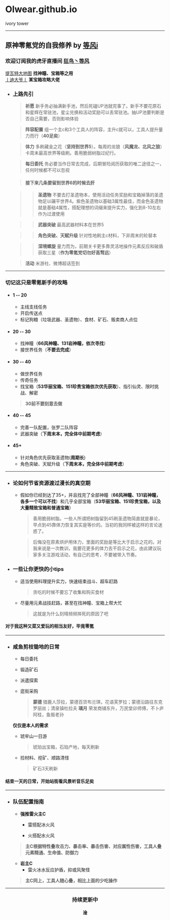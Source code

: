 # Olwear.github.io
ivory tower

***

## 原神零氪党的自我修养 by [等风i](https://bbs.mihoyo.com/ys/accountCenter/postList?id=185349014)
### 欢迎订阅我的虎牙直播间 [狂鸟丶等风](https://www.huya.com/orlove)
[提瓦特大地图](https://bbs.mihoyo.com/ys/obc/content/1060/detail?bbs_presentation_style=no_header) **找神瞳、宝箱等之用**  
[丨迪大爷丨](https://bbs.mihoyo.com/ys/accountCenter/postList?id=162661361 "丨迪大爷丨") **某宝箱攻略大佬**
* ### 上路先引
	> **祈愿**
	> 新手务必抽满新手池，然后死磕UP池就完事了。新手不要花原石和星辉在常驻池，星尘兑换和活动奖励可以丢常驻池。抽UP池要判断是否自己需要，否则影响体验

	> **阵容配置**
	组一个主c和3个工具人的阵容，主升c就可以，工具人提升量力而行（**40足矣**）

	> **体力**
	多刷藏金之花（**坚持到世界5**）。每周的龙狼（**风魔龙、北风之狼**）卡周末最高世界等级刷。善用脆弱树脂过纪行。

	> **每日委托**
	务必要当作日常去完成，后期冒险阅历获取的唯二途径之一，任何时候都不可以忽视

	> #### 接下来几条要留到世界6的时候去肝

	> > **圣遗物**
	不要去打圣遗物本，使用活动任务奖励和宝箱掉落的圣遗物足以碾平世界4。紫色圣遗物以基础3属性最佳，而金色圣遗物就是基础4属性，搭配理想的词缀来提升实力，强化到8-10左右作为过渡使用

	> > **武器突破**
	最高武器材料本在世界5

	> > **角色突破、天赋升级**
	针对性地刷主c材料，下非周末的轮替本

	> > **深境螺旋**
	量力而为，前期关卡更多靠灵活地操作元素反应和破盾获取三星（**作为零氪党切勿好高骛远**）

	> **活动**
	米游社、微博超话签到

***

### 切记这只是零氪新手的攻略
* #### **1 -- 20**
	* 主线支线任务
	* 开启传送点
	* 标记狗粮（垃圾武器、圣遗物）、食材、矿石、贩卖商人点位
* #### **20 -- 30**
	* 找神瞳（**66风神瞳、131岩神瞳，依次寻找**）
	* 接世界任务（**不要去完成**）
* #### **30 -- 40**
	* 做世界任务
	* 传奇任务
	* 找宝箱（**53华丽宝箱、151珍贵宝箱依次优先获取**）、指引仙灵、限时挑战、解密
	> **30前不要刻意去做**
* #### **40 -- 45**
	* 完善一队配置，张罗二队阵容
	* 武器突破（**下周末本，完全体中前期考虑**）
* #### **45+**
	* 针对角色优先获取圣遗物(**周期长**)
	* 角色突破、天赋升级（**下周末本，完全体中前期考虑**）

***

* ### 论如何节省资源渡过漫长的真空期
	* 假如你已经到达了35+，并且找完了全部神瞳（**66风神瞳、131岩神瞳，各多一个可以不找**）和几乎全部宝箱（**53华丽宝箱、151珍贵宝箱，以及大量精致宝箱和普通宝箱**）
		> 善用脆弱树脂。一些人所谓把树脂留到45刷圣遗物简直就是暴论，早点到45靠体力恢复其实是等价的。当初的我同样被这样的言论迷惑了。

		> 后悔没在原素烘炉用体力，里面的奖励是等比大于启示之花的。对我来说是一次教训，我要花更多的体力去干启示之花，由此建议玩家多关注游戏活动，有自己的思考，不要被带入节奏。

* ### 一些让你更快的小tips
	* 适当使用料理提升实力，快速结束战斗、超车赶路
		> 贪吃的时候不要忘了收集和购买食材

	* 尽量用元素战技赶路，甚至在找神瞳、宝箱上帮大忙
		> 这就是为什么刻晴频频摔死的原因了吧

#### **对于我这种又菜又爱玩的相当友好，毕竟零氪**

***

* ### 咸鱼剪枝锄地的日常
	* 每日委托

	* 锻造矿石

	* 派遣探索

	* 逛街采购
		> **蒙德** 猎鹿人莎拉，蒙德百货布兰琪，花语芙罗拉；蒙德沿路往东克罗丽丝；清泉镇杜拉夫
		> **璃月** 荣发商铺东升，万民堂卯师傅，不卜庐阿桂，鱼贩老孙

	**仅仅是本人的需求**

	* 琥牢山一日游
		> 琥珀出宝箱，石珀产地，每天刷新

	*  捡材料、挖矿、顺路清怪
		> 矿石3天刷新

#### 结束一天的日常，开始站街看风景听音乐足矣

***

* ### 队伍配置指南
	* **强推雷火主C**
		* 雷搭配冰火风

		* 火搭配水火风

	> **主C根据特性叠攻击力、暴击率、暴击伤害、对应属性伤害，工具人叠元素精通、生命值、防御力**

	* **岩主C**
		* 雷火冰水反应护盾，抑或风聚怪

	> **主C同上，工具人随心叠，相比上面的少吃操作**

***

### <center>持续更新中</center>
#### <center>淦</center>
